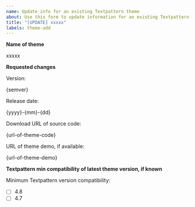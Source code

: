 ```yaml
---
name: Update info for an existing Textpattern theme
about: Use this form to update information for an existing Textpattern theme within the themes website.
title: "[UPDATE] xxxxx"
labels: theme-add
---
```


**Name of theme**

xxxxx

**Requested changes**

Version:

{semver}

Release date:

{yyyy}-{mm}-{dd}

Download URL of source code:

{url-of-theme-code}

URL of theme demo, if available:

{url-of-theme-demo}

**Textpattern min compatibility of latest theme version, if known**

Minimum Textpattern version compatibility:

- [ ] 4.8
- [ ] 4.7
